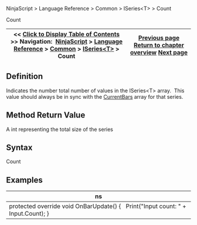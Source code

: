 ﻿
NinjaScript \> Language Reference \> Common \> ISeries\<T\> \> Count

Count

| \<\< [Click to Display Table of Contents](iseries_count.md) \>\> **Navigation:**     [NinjaScript](ninjascript-1.md) \> [Language Reference](language_reference_wip-1.md) \> [Common](common-1.md) \> [ISeries\<T\>](iseriest-1.md) \> Count | [Previous page](iseries_volumes-1.md) [Return to chapter overview](iseriest-1.md) [Next page](getvalueat-1.md) |
| --- | --- |
## Definition
Indicates the number total number of values in the ISeries\<T\> array.  This value should always be in sync with the [CurrentBars](currentbars-1.md) array for that series.
 
## Method Return Value
A int representing the total size of the series
 
## Syntax
Count
 
## 
## Examples

| ns |
| --- |
| protected override void OnBarUpdate() {    Print("Input count: " \+ Input.Count); } |
